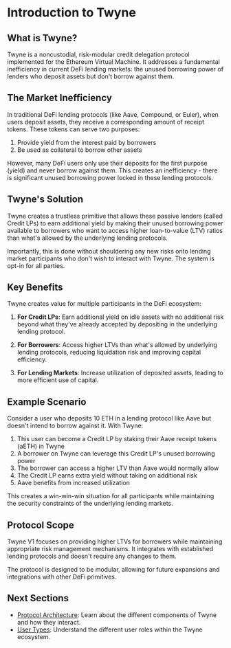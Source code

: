 # Introduction to Twyne

## What is Twyne?

Twyne is a noncustodial, risk-modular credit delegation protocol implemented for the Ethereum Virtual Machine. It addresses a fundamental inefficiency in current DeFi lending markets: the unused borrowing power of lenders who deposit assets but don't borrow against them.

## The Market Inefficiency

In traditional DeFi lending protocols (like Aave, Compound, or Euler), when users deposit assets, they receive a corresponding amount of receipt tokens. These tokens can serve two purposes:

1. Provide yield from the interest paid by borrowers
2. Be used as collateral to borrow other assets

However, many DeFi users only use their deposits for the first purpose (yield) and never borrow against them. This creates an inefficiency - there is significant unused borrowing power locked in these lending protocols.

## Twyne's Solution

Twyne creates a trustless primitive that allows these passive lenders (called Credit LPs) to earn additional yield by making their unused borrowing power available to borrowers who want to access higher loan-to-value (LTV) ratios than what's allowed by the underlying lending protocols.

Importantly, this is done without shouldering any new risks onto lending market participants who don't wish to interact with Twyne. The system is opt-in for all parties.

## Key Benefits

Twyne creates value for multiple participants in the DeFi ecosystem:

1. **For Credit LPs**: Earn additional yield on idle assets with no additional risk beyond what they've already accepted by depositing in the underlying lending protocol.

2. **For Borrowers**: Access higher LTVs than what's allowed by underlying lending protocols, reducing liquidation risk and improving capital efficiency.

3. **For Lending Markets**: Increase utilization of deposited assets, leading to more efficient use of capital.

## Example Scenario

Consider a user who deposits 10 ETH in a lending protocol like Aave but doesn't intend to borrow against it. With Twyne:

1. This user can become a Credit LP by staking their Aave receipt tokens (aETH) in Twyne
2. A borrower on Twyne can leverage this Credit LP's unused borrowing power
3. The borrower can access a higher LTV than Aave would normally allow
4. The Credit LP earns extra yield without taking on additional risk
5. Aave benefits from increased utilization

This creates a win-win-win situation for all participants while maintaining the security constraints of the underlying lending markets.

## Protocol Scope

Twyne V1 focuses on providing higher LTVs for borrowers while maintaining appropriate risk management mechanisms. It integrates with established lending protocols and doesn't require any changes to them.

The protocol is designed to be modular, allowing for future expansions and integrations with other DeFi primitives.

## Next Sections

- [Protocol Architecture](./02-Protocol-Architecture.md): Learn about the different components of Twyne and how they interact.
- [User Types](./03-User-Types.md): Understand the different user roles within the Twyne ecosystem.